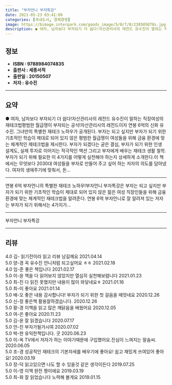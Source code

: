 ```yaml
---
title: "부자언니 부자특강"
date: 2021-05-23 03:41:09
categories: [국내도서, 경제경영]
image: https://bimage.interpark.com/goods_image/5/0/7/8/238505078s.jpg
description: ● 여자, 남자보다 부자되기 더 쉽다!자산관리사의 레전드 유수진이 말하는 직장여성의 재테크법평범한 월급쟁이 부자되는 공식!자산관리사의 레전드이자 연봉 6억의 신화 유수진. 그녀만의 특별한 재테크 노하우가 공개된다. 부자는 되고 싶지만 부자가 되기 위한 기초적인 학습이 제대로 되어 있지
---
```


## **정보**

- **ISBN : 9788984074835**
- **출판사 : 세종서적**
- **출판일 : 20150507**
- **저자 : 유수진**

------



## **요약**

●  여자, 남자보다 부자되기 더 쉽다!자산관리사의 레전드 유수진이 말하는 직장여성의 재테크법평범한 월급쟁이 부자되는 공식!자산관리사의 레전드이자 연봉 6억의 신화 유수진. 그녀만의 특별한 재테크 노하우가 공개된다. 부자는 되고 싶지만 부자가 되기 위한 기초적인 학습이 제대로 되어 있지 않은 평범한 월급쟁이 여성들을 위해 금융 환경에 맞는 체계적인 제테크법을 제시한다. 부자가 되겠다는 굳은 결심, 부자가 되기 위한 인생 설계도, 실제 투자로 이어지는 적극적인 액션 그리고 부자에게 배우는 재테크 생활 철학. 부자가 되기 위해 필요한 이 4가지를 어떻게 실천해야 하는지 상세하게 소개한다.이 책에서는 무엇보다 2030대 여성들을 부자로 만들어 주고 싶어 하는 저자의 의도를 담아냈다. 여자의 생애주기에 맞춰서, 돈...

------

연봉 6억 부자언니의 특별한 재테크 노하우!부자언니 부자특강은 부자는 되고 싶지만 부자가 되기 위한 기초적인 학습이 제대로 되어 있지 않은 젊은 여성 직장인들을 위해 금융 환경에 맞는 체계적인 재테크법을 알려준다. 연봉 6억 부자언니로 잘 알려져 있는 저자는 부자가 되기 위해서는 4가지가... 

------


부자언니 부자특강 

------


## **리뷰** 

4.0 김- 읽기전이라 읽고 리뷰 남길께요 2021.04.14 <br/>5.0 양-경 꼭 유수진 언니처럼 되고싶어요 ㅎㅎ 2021.02.18 <br/>4.0 임-준 좋은 책입니다 2021.02.17 <br/>5.0 이-윤 책을 다 읽어보지 않았지만 열심히 실천해보렴니다 2021.01.23 <br/>5.0 최-진 다 읽진 못했지만 내용이 많이 와닿네요ㅎ 2021.01.16 <br/>5.0 최-이 좋아요 2021.01.14 <br/>5.0 배-오 좋은 내용 감사합니다! 부자가 되기 위한 첫 걸음을 떼엇네요 2020.12.26 <br/>5.0 신-정 좋은책 활용잘하겠습니다. 2020.12.26 <br/>5.0 황-경 이책을 읽고 많은 깨닭음을 배웠어요 2020.12.05 <br/>5.0 여-은 좋아요 2020.11.23 <br/>5.0 김-윤 잘 읽겠습니다 2020.07.17 <br/>5.0 안-진 부자가될거시여 2020.07.02 <br/>5.0 박-현 유익한책입니다. 굿 2020.06.23 <br/>5.0 이-옥 TV에서 저자가 하는 이야기때문에 구입했어요.진심이 느껴지는 말솜씨. 2020.06.05 <br/>5.0 조-경 성공적인 재테크의 기본자세를 배우기에 좋아요! 쉽고 재밌게 쓰여있어 좋아요! 2020.03.19 <br/>5.0 장-덕 읽고있으면 나도 할 수 있을것 같은 생각이든다 2019.07.25 <br/>5.0 이-영 이책 완전 짱이에요 2019.03.19 <br/>5.0 최-화 잘 읽었습니다  노력해 볼게요 2019.01.15 <br/>